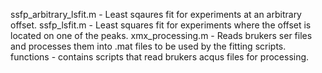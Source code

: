 ssfp_arbitrary_lsfit.m - Least sqaures fit for experiments at an arbitrary offset.
ssfp_lsfit.m - Least squares fit for experiments where the offset is located on one of the peaks.
xmx_processing.m - Reads brukers ser files and processes them into .mat files to be used by the fitting scripts.
functions - contains scripts that read brukers acqus files for processing.
